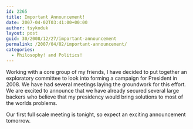 ```yaml
---
id: 2265
title: Important Announcement!
date: 2007-04-02T03:41:00+00:00
author: tsykoduk
layout: post
guid: 30/2008/12/27/important-announcement
permalink: /2007/04/02/important-announcement/
categories:
  - Philosophy! and Politics!
---
```

Working with a core group of my friends, I have decided to put together an exploratory committee to look into forming a campaign for President in 2008. We have had several meetings laying the groundwork for this effort. We are excited to announce that we have already secured several large backers who believe that my presidency would bring solutions to most of the worlds problems.


Our first full scale meeting is tonight, so expect an exciting announcement tomorrow.